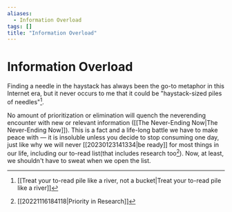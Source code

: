 ```yaml
---
aliases:
  - Information Overload
tags: []
title: "Information Overload"
---
```


# Information Overload

Finding a needle in the haystack has always been the go-to metaphor in this Internet era, but it never occurs to me that it could be "haystack-sized piles of needles"[^1].

No amount of prioritization or elimination will quench the neverending encounter with new or relevant information ([[The Never-Ending Now|The Never-Ending Now]]). This is a fact and a life-long battle we have to make peace with — it is insoluble unless you decide to stop consuming one day, just like why we will never [[20230123141334|be ready]] for most things in our life, including our to-read list(that includes research too[^2]). Now, at least, we shouldn't have to sweat when we open the list.

[^1]: [[Treat your to-read pile like a river, not a bucket|Treat your to-read pile like a river]]
[^2]: [[20221116184118|Priority in Research]]